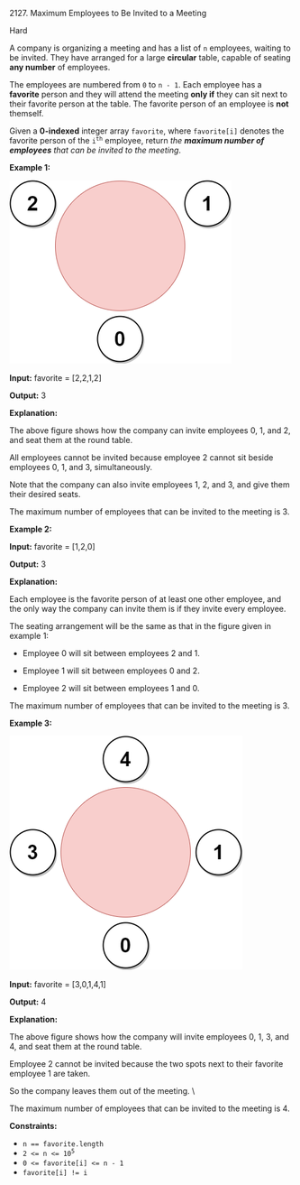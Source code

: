 2127\. Maximum Employees to Be Invited to a Meeting

Hard

A company is organizing a meeting and has a list of `n` employees, waiting to be invited. They have arranged for a large **circular** table, capable of seating **any number** of employees.

The employees are numbered from `0` to `n - 1`. Each employee has a **favorite** person and they will attend the meeting **only if** they can sit next to their favorite person at the table. The favorite person of an employee is **not** themself.

Given a **0-indexed** integer array `favorite`, where `favorite[i]` denotes the favorite person of the <code>i<sup>th</sup></code> employee, return _the **maximum number of employees** that can be invited to the meeting_.

**Example 1:**

![](ex1.png)

**Input:** favorite = [2,2,1,2]

**Output:** 3

**Explanation:** 

The above figure shows how the company can invite employees 0, 1, and 2, and seat them at the round table. 

All employees cannot be invited because employee 2 cannot sit beside employees 0, 1, and 3, simultaneously. 

Note that the company can also invite employees 1, 2, and 3, and give them their desired seats. 

The maximum number of employees that can be invited to the meeting is 3.

**Example 2:**

**Input:** favorite = [1,2,0]

**Output:** 3

**Explanation:** 

Each employee is the favorite person of at least one other employee, and the only way the company can invite them is if they invite every employee. 

The seating arrangement will be the same as that in the figure given in example 1: 

- Employee 0 will sit between employees 2 and 1. 

- Employee 1 will sit between employees 0 and 2. 

- Employee 2 will sit between employees 1 and 0. 
  
The maximum number of employees that can be invited to the meeting is 3.

**Example 3:**

![](ex2.png)

**Input:** favorite = [3,0,1,4,1]

**Output:** 4

**Explanation:** 

The above figure shows how the company will invite employees 0, 1, 3, and 4, and seat them at the round table. 

Employee 2 cannot be invited because the two spots next to their favorite employee 1 are taken. 

So the company leaves them out of the meeting. \

The maximum number of employees that can be invited to the meeting is 4.

**Constraints:**

*   `n == favorite.length`
*   <code>2 <= n <= 10<sup>5</sup></code>
*   `0 <= favorite[i] <= n - 1`
*   `favorite[i] != i`